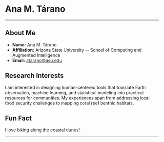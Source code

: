 # Ana M. Tárano

---

## About Me
- **Name:**  Ana M. Tárano  
- **Affiliation:** Arizona State University -- School of Computing and Augmented Intelligence
- **Email:** atarano@asu.edu  

## Research Interests
I am interested in designing human-centered tools that translate Earth observation, machine learning, and statistical modeling into practical resources for communities. My experiences span from addressing local food security challenges to mapping coral reef benthic habitats.

## Fun Fact
I love biking along the coastal dunes!

---
